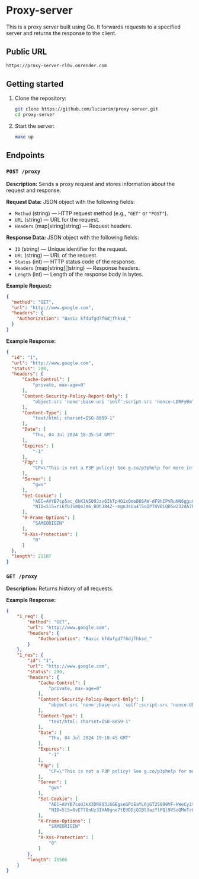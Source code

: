 # Proxy-server

This is a proxy server built using Go. It forwards requests to a specified server and returns the response to the client. 

## Public URL

```bash
https://proxy-server-rl0v.onrender.com
```

## Getting started

1. Clone the repository:

    ```bash
    git clone https://github.com/luciorim/proxy-server.git
    cd proxy-server
    ```

2. Start the server:

    ```bash
    make up
    ```

## Endpoints

### `POST /proxy`

**Description:** Sends a proxy request and stores information about the request and response.

**Request Data:** JSON object with the following fields:
- `Method` (string) — HTTP request method (e.g., `"GET"` or `"POST"`).
- `URL` (string) — URL for the request.
- `Headers` (map[string]string) — Request headers.

**Response Data:** JSON object with the following fields:
- `ID` (string) — Unique identifier for the request.
- `URL` (string) — URL of the request.
- `Status` (int) — HTTP status code of the response.
- `Headers` (map[string][]string) — Response headers.
- `Length` (int) — Length of the response body in bytes.

**Example Request:**
```json
{
  "method": "GET",
  "url": "http://www.google.com",
  "headers": {
    "Authorization": "Basic kfdafgd7f6djfhksd_"
  }
}
```
**Example Response:**
```json
{
  "id": "1",
  "url": "http://www.google.com",
  "status": 200,
  "headers": {
      "Cache-Control": [
          "private, max-age=0"
      ],
      "Content-Security-Policy-Report-Only": [
          "object-src 'none';base-uri 'self';script-src 'nonce-LDRFyBmTRsMPB1L95xs_3A' 'strict-dynamic' 'report-sample' 'unsafe-eval' 'unsafe-inline' https: http:;report-uri https://csp.withgoogle.com/csp/gws/other-hp"
      ],
      "Content-Type": [
          "text/html; charset=ISO-8859-1"
      ],
      "Date": [
          "Thu, 04 Jul 2024 18:35:54 GMT"
      ],
      "Expires": [
          "-1"
      ],
      "P3p": [
          "CP=\"This is not a P3P policy! See g.co/p3phelp for more info.\""
      ],
      "Server": [
          "gws"
      ],
      "Set-Cookie": [
          "AEC=AVYB7cp5ac_6hK1N509Jzv6IkTp4O1xQmoB0SAW-dF9hIPVRuNN6gguC7A; expires=Tue, 31-Dec-2024 18:35:54 GMT; path=/; domain=.google.com; Secure; HttpOnly; SameSite=lax",
          "NID=515=ri6fbJSmQoJm6_BOhJ84Z--mgn3sUu4TSoDPTUVBiQD5w232dA7kNlL4zZM_VAGmA1zlsLxd9ORBInMj1THLEvZrah3r7MY2MDSvG0h6hYYpXhxLl8LU73f_YenNrjvR2kyIWBoaEXp7bk89w85_Ks-zb6f-8n2tuUaUcjHGM4c; expires=Fri, 03-Jan-2025 18:35:54 GMT; path=/; domain=.google.com; HttpOnly"
      ],
      "X-Frame-Options": [
          "SAMEORIGIN"
      ],
      "X-Xss-Protection": [
          "0"
      ]
  },
  "length": 21187
}
```

### `GET /proxy`
**Description:** Returns history of all requests.

**Example Response:**
```json
{
    "1_req": {
        "method": "GET",
        "url": "http://www.google.com",
        "headers": {
            "Authorization": "Basic kfdafgd7f6djfhksd_"
        }
    },
    "1_res": {
        "id": "1",
        "url": "http://www.google.com",
        "status": 200,
        "headers": {
            "Cache-Control": [
                "private, max-age=0"
            ],
            "Content-Security-Policy-Report-Only": [
                "object-src 'none';base-uri 'self';script-src 'nonce-UDt8Q40WM5OCjZ8RRmgXYw' 'strict-dynamic' 'report-sample' 'unsafe-eval' 'unsafe-inline' https: http:;report-uri https://csp.withgoogle.com/csp/gws/other-hp"
            ],
            "Content-Type": [
                "text/html; charset=ISO-8859-1"
            ],
            "Date": [
                "Thu, 04 Jul 2024 19:18:45 GMT"
            ],
            "Expires": [
                "-1"
            ],
            "P3p": [
                "CP=\"This is not a P3P policy! See g.co/p3phelp for more info.\""
            ],
            "Server": [
                "gws"
            ],
            "Set-Cookie": [
                "AEC=AVYB7coUJkX3DR8O3i6GEgseGPiEaYL6jGT2S899VF-kWeCy1tH82Rss5Vk; expires=Tue, 31-Dec-2024 19:18:45 GMT; path=/; domain=.google.com; Secure; HttpOnly; SameSite=lax",
                "NID=515=OvET70nUz3IHA9gne7tEUDDjQIB53azYlPQl9VSoQMeTrH5ptghq62v4E7H-_kbl_Lm87aFA9MPtJaakVvioAqrQ3KY2mQ945Mp09hPfCgOF3y4JN7rKn-ddhOcfkuINVqHB4aR3rEfJ9C5VCQfehEqqPCP7QvbqgrL4zKa9oBs; expires=Fri, 03-Jan-2025 19:18:45 GMT; path=/; domain=.google.com; HttpOnly"
            ],
            "X-Frame-Options": [
                "SAMEORIGIN"
            ],
            "X-Xss-Protection": [
                "0"
            ]
        },
        "length": 21566
    }
}

```

